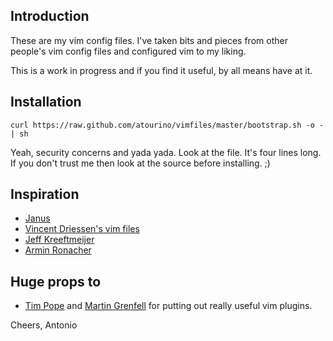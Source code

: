 ## Introduction

These are my vim config files. I've taken bits and pieces from
other people's vim config files and configured vim to my liking.

This is a work in progress and if you find it useful, by all means
have at it.

## Installation

  `curl https://raw.github.com/atourino/vimfiles/master/bootstrap.sh -o - | sh`

Yeah, security concerns and yada yada. Look at the file. It's four lines long.
If you don't trust me then look at the source before installing. ;)

## Inspiration

* [Janus](https://github.com/carlhuda/janus)
* [Vincent Driessen's vim files](https://github.com/nvie/vimrc)
* [Jeff Kreeftmeijer](https://github.com/jeffkreeftmeijer/dotfiles)
* [Armin Ronacher](https://github.com/mitsuhiko/dotfiles)

## Huge props to

* [Tim Pope](https://github.com/tpope) and [Martin Grenfell](https://github.com/scrooloose) for putting out really useful vim plugins.

Cheers,
Antonio
